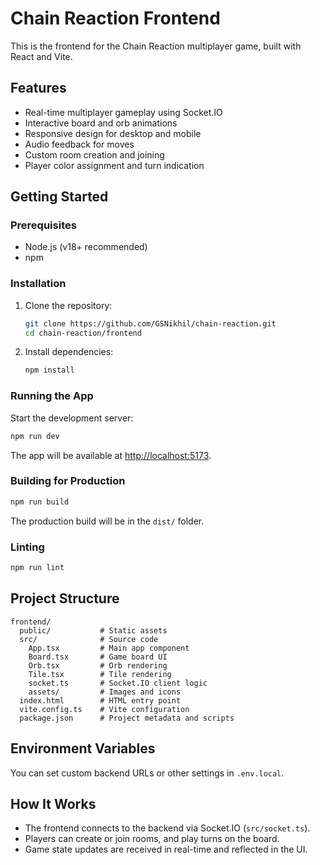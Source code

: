 # Chain Reaction Frontend

This is the frontend for the Chain Reaction multiplayer game, built with React and Vite.

## Features

- Real-time multiplayer gameplay using Socket.IO
- Interactive board and orb animations
- Responsive design for desktop and mobile
- Audio feedback for moves
- Custom room creation and joining
- Player color assignment and turn indication

## Getting Started

### Prerequisites

- Node.js (v18+ recommended)
- npm

### Installation

1. Clone the repository:
   ```sh
   git clone https://github.com/GSNikhil/chain-reaction.git
   cd chain-reaction/frontend
   ```

2. Install dependencies:
   ```sh
   npm install
   ```

### Running the App

Start the development server:
```sh
npm run dev
```
The app will be available at [http://localhost:5173](http://localhost:5173).

### Building for Production

```sh
npm run build
```
The production build will be in the `dist/` folder.

### Linting

```sh
npm run lint
```

## Project Structure

```
frontend/
  public/           # Static assets
  src/              # Source code
    App.tsx         # Main app component
    Board.tsx       # Game board UI
    Orb.tsx         # Orb rendering
    Tile.tsx        # Tile rendering
    socket.ts       # Socket.IO client logic
    assets/         # Images and icons
  index.html        # HTML entry point
  vite.config.ts    # Vite configuration
  package.json      # Project metadata and scripts
```

## Environment Variables

You can set custom backend URLs or other settings in `.env.local`.

## How It Works

- The frontend connects to the backend via Socket.IO (`src/socket.ts`).
- Players can create or join rooms, and play turns on the board.
- Game state updates are received in real-time and reflected in the UI.
